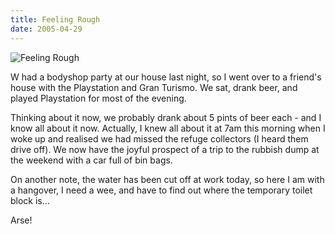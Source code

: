 ```yaml
---
title: Feeling Rough
date: 2005-04-29
---
```


![Feeling Rough](https://source.unsplash.com/4v9Kk01mEbY/1600x900)

W had a bodyshop party at our house last night, so I went over to a friend's house with the Playstation and Gran Turismo. We sat, drank beer, and played Playstation for most of the evening.

Thinking about it now, we probably drank about 5 pints of beer each - and I know all about it now. Actually, I knew all about it at 7am this morning when I woke up and realised we had missed the refuge collectors (I heard them drive off). We now have the joyful prospect of a trip to the rubbish dump at the weekend with a car full of bin bags.

On another note, the water has been cut off at work today, so here I am with a hangover, I need a wee, and have to find out where the temporary toilet block is...

Arse!